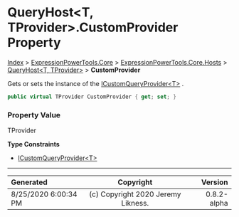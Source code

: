 ﻿# QueryHost&lt;T, TProvider>.CustomProvider Property

[Index](../index.md) > [ExpressionPowerTools.Core](ExpressionPowerTools.Core.a.md) > [ExpressionPowerTools.Core.Hosts](ExpressionPowerTools.Core.Hosts.n.md) > [QueryHost<T, TProvider>](ExpressionPowerTools.Core.Hosts.QueryHost`2.cs.md) > **CustomProvider**

Gets or sets the instance of the [ICustomQueryProvider&lt;T>](ExpressionPowerTools.Core.Signatures.ICustomQueryProvider`1.i.md) .

```csharp
public virtual TProvider CustomProvider { get; set; }
```

### Property Value

TProvider

**Type Constraints**

- [ICustomQueryProvider&lt;T>](ExpressionPowerTools.Core.Signatures.ICustomQueryProvider`1.i.md)

---

| Generated | Copyright | Version |
| :-- | :-: | --: |
| 8/25/2020 6:00:34 PM | (c) Copyright 2020 Jeremy Likness. | 0.8.2-alpha |
